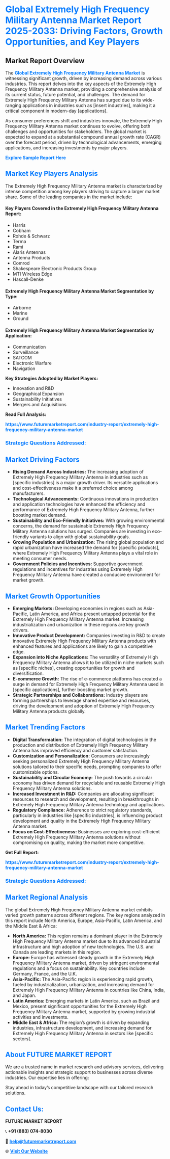 <h1 style="color: #007BFF;">Global Extremely High Frequency Military Antenna Market Report 2025-2033: Driving Factors, Growth Opportunities, and Key Players</h1>

<section id="overview">
<h2>Market Report Overview</h2>
<p>The <a href="https://www.futuremarketreport.com/industry-report/extremely-high-frequency-military-antenna-market" style="color: #007BFF; text-decoration: none;"><strong>Global Extremely High Frequency Military Antenna Market</strong></a> is witnessing significant growth, driven by increasing demand across various industries. This report delves into the key aspects of the Extremely High Frequency Military Antenna market, providing a comprehensive analysis of its current status, future potential, and challenges. The demand for Extremely High Frequency Military Antenna has surged due to its wide-ranging applications in industries such as [insert industries], making it a critical component in modern-day [applications].</p>
<p>As consumer preferences shift and industries innovate, the Extremely High Frequency Military Antenna market continues to evolve, offering both challenges and opportunities for stakeholders. The global market is expected to expand at a substantial compound annual growth rate (CAGR) over the forecast period, driven by technological advancements, emerging applications, and increasing investments by major players.</p>
</section>

<section id="overview">
<p><a href="https://www.futuremarketreport.com/request-sample/reportId=106077" style="color: #007BFF; text-decoration: none;"><strong>Explore Sample Report Here</strong></a></p>
</section>

<section id="key-players">
<h2 style="color: #007BFF;">Market Key Players Analysis</h2>
<p>The Extremely High Frequency Military Antenna market is characterized by intense competition among key players striving to capture a larger market share. Some of the leading companies in the market include:</p>
<h4>Key Players Covered in the Extremely High Frequency Military Antenna Report:</h4>
<ul><li>Harris</li><li>Cobham</li><li>Rohde &amp; Schwarz</li><li>Terma</li><li>Rami</li><li>Alaris Antennas</li><li>Antenna Products</li><li>Comrod</li><li>Shakespeare Electronic Products Group</li><li>MTI Wireless Edge</li><li>Hascall-Denke</li></ul>
<h4>Extremely High Frequency Military Antenna Market Segmentation by Type:</h4>
<ul><li>Airborne</li><li>Marine</li><li>Ground</li></ul>

<h4>Extremely High Frequency Military Antenna Market Segmentation by Application:</h4>
<ul><li>Communication</li><li>Surveillance</li><li>SATCOM</li><li>Electronic Warfare</li><li>Navigation</li></ul>
<p><strong>Key Strategies Adopted by Market Players:</strong></p>
<ul>
<li>Innovation and R&D</li>
<li>Geographical Expansion</li>
<li>Sustainability Initiatives</li>
<li>Mergers and Acquisitions</li>
</ul>
</section>

<section>
<p><strong>Read Full Analysis: </strong></p><a href="https://www.futuremarketreport.com/industry-report/extremely-high-frequency-military-antenna-market" style="color: #007BFF; text-decoration: none;"><strong>https://www.futuremarketreport.com/industry-report/extremely-high-frequency-military-antenna-market</strong></a>
<h3 style="color: #007BFF;">Strategic Questions Addressed:</h3>
</section>

<section id="driving-factors">
<h2 style="color: #007BFF;">Market Driving Factors</h2>
<ul>
<li><strong>Rising Demand Across Industries:</strong> The increasing adoption of Extremely High Frequency Military Antenna in industries such as [specific industries] is a major growth driver. Its versatile applications and cost-effectiveness make it a preferred choice among manufacturers.</li>
<li><strong>Technological Advancements:</strong> Continuous innovations in production and application technologies have enhanced the efficiency and performance of Extremely High Frequency Military Antenna, further boosting market demand.</li>
<li><strong>Sustainability and Eco-Friendly Initiatives:</strong> With growing environmental concerns, the demand for sustainable Extremely High Frequency Military Antenna solutions has surged. Companies are investing in eco-friendly variants to align with global sustainability goals.</li>
<li><strong>Growing Population and Urbanization:</strong> The rising global population and rapid urbanization have increased the demand for [specific products], where Extremely High Frequency Military Antenna plays a vital role in meeting consumer needs.</li>
<li><strong>Government Policies and Incentives:</strong> Supportive government regulations and incentives for industries using Extremely High Frequency Military Antenna have created a conducive environment for market growth.</li>
</ul>
</section>

<section id="growth-opportunities">
<h2 style="color: #007BFF;">Market Growth Opportunities</h2>
<ul>
<li><strong>Emerging Markets:</strong> Developing economies in regions such as Asia-Pacific, Latin America, and Africa present untapped potential for the Extremely High Frequency Military Antenna market. Increasing industrialization and urbanization in these regions are key growth drivers.</li>
<li><strong>Innovative Product Development:</strong> Companies investing in R&D to create innovative Extremely High Frequency Military Antenna products with enhanced features and applications are likely to gain a competitive edge.</li>
<li><strong>Expansion into Niche Applications:</strong> The versatility of Extremely High Frequency Military Antenna allows it to be utilized in niche markets such as [specific niches], creating opportunities for growth and diversification.</li>
<li><strong>E-commerce Growth:</strong> The rise of e-commerce platforms has created a surge in demand for Extremely High Frequency Military Antenna used in [specific applications], further boosting market growth.</li>
<li><strong>Strategic Partnerships and Collaborations:</strong> Industry players are forming partnerships to leverage shared expertise and resources, driving the development and adoption of Extremely High Frequency Military Antenna products globally.</li>
</ul>
</section>

<section id="trending-factors">
<h2 style="color: #007BFF;">Market Trending Factors</h2>
<ul>
<li><strong>Digital Transformation:</strong> The integration of digital technologies in the production and distribution of Extremely High Frequency Military Antenna has improved efficiency and customer satisfaction.</li>
<li><strong>Customization and Personalization:</strong> Consumers are increasingly seeking personalized Extremely High Frequency Military Antenna solutions tailored to their specific needs, prompting companies to offer customizable options.</li>
<li><strong>Sustainability and Circular Economy:</strong> The push towards a circular economy has driven demand for recyclable and reusable Extremely High Frequency Military Antenna solutions.</li>
<li><strong>Increased Investment in R&D:</strong> Companies are allocating significant resources to research and development, resulting in breakthroughs in Extremely High Frequency Military Antenna technology and applications.</li>
<li><strong>Regulatory Compliance:</strong> Adherence to strict regulatory standards, particularly in industries like [specific industries], is influencing product development and quality in the Extremely High Frequency Military Antenna market.</li>
<li><strong>Focus on Cost-Effectiveness:</strong> Businesses are exploring cost-efficient Extremely High Frequency Military Antenna solutions without compromising on quality, making the market more competitive.</li>
</ul>
</section>

<section>
<p><strong>Get Full Report: </strong></p><a href="https://www.futuremarketreport.com/industry-report/extremely-high-frequency-military-antenna-market" style="color: #007BFF; text-decoration: none;"><strong>https://www.futuremarketreport.com/industry-report/extremely-high-frequency-military-antenna-market</strong></a>
<h3 style="color: #007BFF;">Strategic Questions Addressed:</h3>
</section>


<section id="regional-analysis">
<h2 style="color: #007BFF;">Market Regional Analysis</h2>
<p>The global Extremely High Frequency Military Antenna market exhibits varied growth patterns across different regions. The key regions analyzed in this report include North America, Europe, Asia-Pacific, Latin America, and the Middle East & Africa:</p>
<ul>
<li><strong>North America:</strong> This region remains a dominant player in the Extremely High Frequency Military Antenna market due to its advanced industrial infrastructure and high adoption of new technologies. The U.S. and Canada are leading markets in this region.</li>
<li><strong>Europe:</strong> Europe has witnessed steady growth in the Extremely High Frequency Military Antenna market, driven by stringent environmental regulations and a focus on sustainability. Key countries include Germany, France, and the U.K.</li>
<li><strong>Asia-Pacific:</strong> The Asia-Pacific region is experiencing rapid growth, fueled by industrialization, urbanization, and increasing demand for Extremely High Frequency Military Antenna in countries like China, India, and Japan.</li>
<li><strong>Latin America:</strong> Emerging markets in Latin America, such as Brazil and Mexico, present significant opportunities for the Extremely High Frequency Military Antenna market, supported by growing industrial activities and investments.</li>
<li><strong>Middle East & Africa:</strong> The region’s growth is driven by expanding industries, infrastructure development, and increasing demand for Extremely High Frequency Military Antenna in sectors like [specific sectors].</li>
</ul>
</section>

<footer>
<h2 style="color: #007BFF;">About FUTURE MARKET REPORT</h2>
<p>We are a trusted name in market research and advisory services, delivering actionable insights and strategic support to businesses across diverse industries. Our expertise lies in offering:</p>

<p>Stay ahead in today’s competitive landscape with our tailored research solutions.</p>

<h2 style="color: #007BFF;">Contact Us:</h2>
<p><strong>FUTURE MARKET REPORT</strong></p>
<p>📞 <strong>+91 (883) 074-8030</strong></p>
<p>📧 <strong><a href="mailto:help@futuremarketreport.com" style="color: #007BFF;">help@futuremarketreport.com</a></strong></p>
<p>🌐 <strong><a href="https://www.futuremarketreport.com/" style="color: #007BFF;">Visit Our Website</a></strong></p>
</footer>